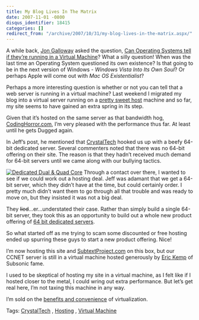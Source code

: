 ```yaml
---
title: My Blog Lives In The Matrix
date: 2007-11-01 -0800
disqus_identifier: 18415
categories: []
redirect_from: "/archive/2007/10/31/my-blog-lives-in-the-matrix.aspx/"
---
```


A while back, [Jon
Galloway](http://weblogs.asp.net/jgalloway/ "Jon Galloway's Blog") asked
the question, [Can Operating Systems tell if they’re running in a
Virtual
Machine](http://weblogs.asp.net/jgalloway/archive/2006/10/27/Can-Operating-Systems-tell-if-they_2700_re-running-in-a-Virtual-Machine_3F00_.aspx "Can OS tell if they're living in the matrix")?
What a silly question! When was the last time an Operating System
questioned its own existence? Is that going to be in the next version of
Windows - *Windows Vista Into Its Own Soul*? Or perhaps Apple will come
out with *Mac OS Existentialist*?

Perhaps a more interesting question is whether or not you can tell that
a web server is running in a virtual machine? Last weekend I migrated my
blog into a virtual server running on a [pretty sweet
host](http://www.codinghorror.com/blog/archives/000984.html "Virtual Machine Server Hosting")
machine and so far, my site seems to have gained an extra spring in its
step.

Given that it’s hosted on the same server as that bandwidth hog,
[CodingHorror.com](http://codinghorror.com/ "Coding Horror"), I’m very
pleased with the performance thus far. At least until he gets Dugged
again.

In Jeff’s post, he mentioned that
[CrystalTech](http://crystaltech.com/?uid=100 "CrystalTech") hooked us
up with a beefy 64-bit dedicated server. Several commenters noted that
there was no 64-bit offering on their site. The reason is that they
hadn’t received much demand for 64-bit servers until we came along with
our bullying tactics.

[![Dedicated Dual & Quad
Core](https://haacked.com/images/haacked_com/WindowsLiveWriter/MyBlogLivesInTheMatrix_96C/PROMO-dualcore_3.jpg)](http://crystaltech.com/dedicated-windows.aspx?uid=100 "CrystalTech Dedicated")
Through a contact over there, I wanted to see if we could work out a
hosting deal. Jeff was adamant that we get a 64-bit server, which they
didn’t have at the time, but could certainly order. I pretty much didn’t
want them to go through all that trouble and was ready to move on, but
they insisted it was not a big deal.

They ~~lied~~...er...understated their case. Rather than simply build a
single 64-bit server, they took this as an opportunity to build out a
whole new product offering of [64 bit dedicated
servers](http://crystaltech.com/dedicated-windows.aspx?uid=100 "CrystalTech Dedicated Servers").

So what started off as me trying to scam some discounted or free hosting
ended up spurring these guys to start a new product offering. Nice!

I’m now hosting this site and
[SubtextProject.com](http://subtextproject.com/ "Subtext Project") on
this box, but our CCNET server is still in a virtual machine hosted
generously by [Eric Kemp](http://monk.thelonio.us/ "Eric Kemp") of
Subsonic fame.

I used to be skeptical of hosting my site in a virtual machine, as I
felt like if I hosted closer to the metal, I could wring out extra
performance. But let’s get real here, I’m not taxing this machine in any
way.

I’m sold on the [benefits and
convenience](http://www.codinghorror.com/blog/archives/000491.html "Our Virtual Machine Future")
of virtualization.

Tags:
[CrystalTech](http://technorati.com/tags/CrystalTech/ "CrystalTech tag")
, [Hosting](http://technorati.com/tags/Hosting/ "Hosting tag") ,
[Virtual
Machine](http://technorati.com/tags/Virtual%20Machine/ "Virtual Machine tag")

